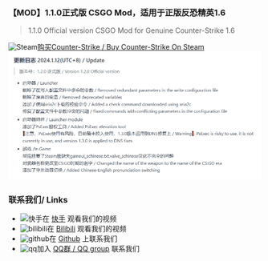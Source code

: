 ### 【MOD】1.1.0正式版 CSGO Mod，适用于正版反恐精英1.6
> 1.1.0 Official version CSGO Mod for Genuine Counter-Strike 1.6

![Steam](https://ts2.cn.mm.bing.net/th?id=ODLS.8b04067f-1ea4-4385-8b8c-f8f819a33595&w=32&h=32&qlt=90&pcl=fffffa&o=6&pid=1.2)[购买Counter-Strike / Buy Counter-Strike On Steam](https://store.steampowered.com/widget/10/)
![输入图片说明](screenshot20240112.png)


### 联系我们/ Links
- ![快手](https://ts1.cn.mm.bing.net/th?id=ODLS.b6a1e5f0-4f6d-47e5-a048-003ff0211913&w=32&h=32&qlt=96&pcl=fffffa&o=6&pid=1.2)在 [快手](https://www.kuaishou.com/profile/3xhz6imp3u8us3i) 观看我们的视频
- ![bilibili](https://ts2.cn.mm.bing.net/th?id=ODLS.e42d2c4d-ad65-4c7a-b0fd-817a1c3bed01&w=32&h=32&qlt=90&pcl=fffffa&o=6&pid=1.2)在 [Bilibili](https://space.bilibili.com/2048173282) 观看我们的视频
- ![github](https://ts3.cn.mm.bing.net/th?id=ODLS.05409d17-5d83-4701-acc1-90430dd3b02c&w=32&h=32&qlt=90&pcl=fffffa&o=6&pid=1.2)在 [Github](https://github.com/Rainbow-SPY/Counter-Strike-steam-Fix) 上联系我们
- ![qq](https://ts1.cn.mm.bing.net/th?id=ODLS.394b5f18-5315-46a2-9941-3be519c1624a&w=32&h=32&qlt=92&pcl=fffffa&o=6&pid=1.2)加入 [QQ群 / QQ group](https://user.qzone.qq.com/2716842407) 联系我们

